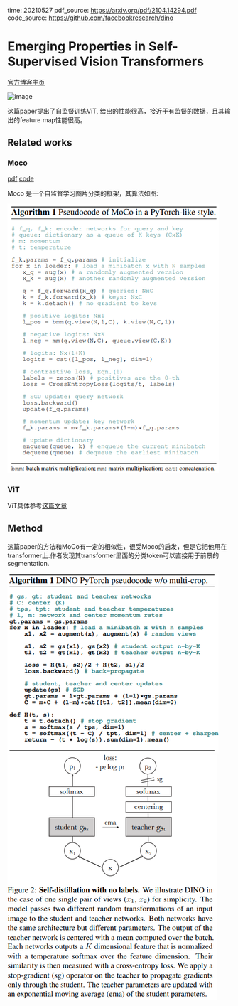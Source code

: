 time: 20210527
pdf_source: https://arxiv.org/pdf/2104.14294.pdf
code_source: https://github.com/facebookresearch/dino

# Emerging Properties in Self-Supervised Vision Transformers

[官方博客主页](https://ai.facebook.com/blog/dino-paws-computer-vision-with-self-supervised-transformers-and-10x-more-efficient-training)

![image](https://scontent-hkg4-1.xx.fbcdn.net/v/t39.2365-6/10000000_208749027394474_3359566853088796337_n.gif?_nc_cat=105&ccb=1-3&_nc_sid=ad8a9d&_nc_ohc=6dE7aiqAnfsAX8lno3k&_nc_oc=AQlDxAe-JqLq9DHiiuoK8hiI8bGfwjI_TDWWKbgwVSD625Uv7hiYP5N9Rai5UUfVHoE&_nc_ht=scontent-hkg4-1.xx&oh=b9861fbafae323fa30de496242bb5e84&oe=60D28B47)

这篇paper提出了自监督训练ViT, 给出的性能很高，接近于有监督的数据，且其输出的feature map性能很高。


## Related works

### Moco 

[pdf](https://arxiv.org/pdf/1911.05722.pdf) [code](https://github.com/facebookresearch/moco)

Moco 是一个自监督学习图片分类的框架，其算法如图:

![image](res/moco_arch.png)


### ViT

ViT具体参考[这篇文章](../other_categories/Summaries/Summary_ICLR_2021.md)


## Method

这篇paper的方法和MoCo有一定的相似性，很受Moco的启发，但是它把他用在transformer上.作者发现其transformer里面的分类token可以直接用于前景的segmentation.

![image](res/DINO_alg.png)
![image](res/dino_diag.png)

